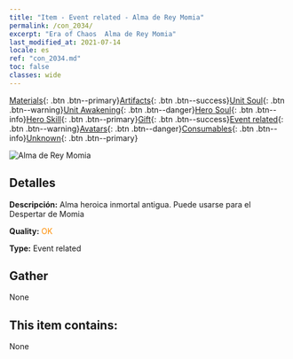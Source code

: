 ```yaml
---
title: "Item - Event related - Alma de Rey Momia"
permalink: /con_2034/
excerpt: "Era of Chaos  Alma de Rey Momia"
last_modified_at: 2021-07-14
locale: es
ref: "con_2034.md"
toc: false
classes: wide
---
```

 [Materials](/ItemsES/){: .btn .btn--primary}[Artifacts](/ItemsES/Artifacts/){: .btn .btn--success}[Unit Soul](/ItemsES/UnitSoul/){: .btn .btn--warning}[Unit Awakening](/ItemsES/UnitAwakening/){: .btn .btn--danger}[Hero Soul](/ItemsES/HeroSoul/){: .btn .btn--info}[Hero Skill](/ItemsES/HeroSkill/){: .btn .btn--primary}[Gift](/ItemsES/Gift/){: .btn .btn--success}[Event related](/ItemsES/Events/){: .btn .btn--warning}[Avatars](/ItemsES/Avatars/){: .btn .btn--danger}[Consumables](/ItemsES/Consumables/){: .btn .btn--info}[Unknown](/ItemsES/Unknown/){: .btn .btn--primary}

 ![Alma de Rey Momia](/images/t/juexing_308.jpg)

## Detalles
 **Descripción:** Alma heroica inmortal antigua. Puede usarse para el Despertar de Momia

 **Quality:** <span style="color: #FF8C00">OK</span>

 **Type:** Event related

## Gather

  None

## This item contains:

  None

